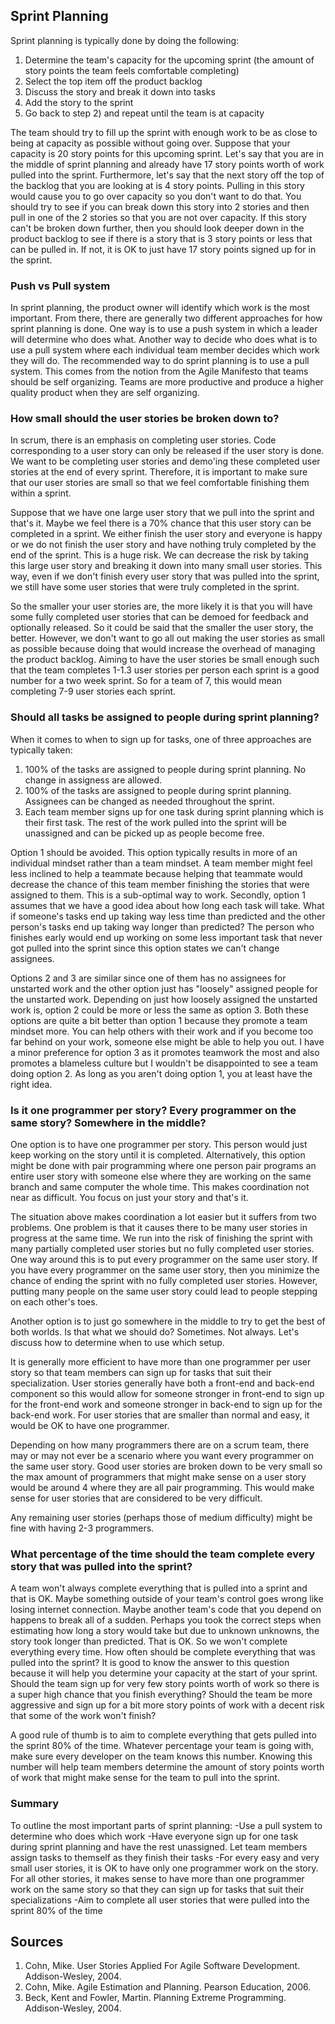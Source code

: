 ## Sprint Planning
Sprint planning is typically done by doing the following:
1. Determine the team's capacity for the upcoming sprint (the amount of story points the team feels comfortable completing)
1. Select the top item off the product backlog
1. Discuss the story and break it down into tasks
1. Add the story to the sprint
1. Go back to step 2) and repeat until the team is at capacity

The team should try to fill up the sprint with enough work to be as close to being at capacity as possible without going over. Suppose that your capacity is 20 story points for this upcoming sprint. Let's say that you are in the middle of sprint planning and already have 17 story points worth of work pulled into the sprint. Furthermore, let's say that the next story off the top of the backlog that you are looking at is 4 story points. Pulling in this story would cause you to go over capacity so you don't want to do that. You should try to see if you can break down this story into 2 stories and then pull in one of the 2 stories so that you are not over capacity. If this story can't be broken down further, then you should look deeper down in the product backlog to see if there is a story that is 3 story points or less that can be pulled in. If not, it is OK to just have 17 story points signed up for in the sprint.

### Push vs Pull system
In sprint planning, the product owner will identify which work is the most important. From there, there are generally two different approaches for how sprint planning is done. One way is to use a push system in which a leader will determine who does what. Another way to decide who does what is to use a pull system where each individual team member decides which work they will do. The recommended way to do sprint planning is to use a pull system. This comes from the notion from the Agile Manifesto that teams should be self organizing. Teams are more productive and produce a higher quality product when they are self organizing.

### How small should the user stories be broken down to?
In scrum, there is an emphasis on completing user stories. Code corresponding to a user story can only be released if the user story is done. We want to be completing user stories and demo'ing these completed user stories at the end of every sprint. Therefore, it is important to make sure that our user stories are small so that we feel comfortable finishing them within a sprint.

Suppose that we have one large user story that we pull into the sprint and that's it. Maybe we feel there is a 70% chance that this user story can be completed in a sprint. We either finish the user story and everyone is happy or we do not finish the user story and have nothing truly completed by the end of the sprint. This is a huge risk. We can decrease the risk by taking this large user story and breaking it down into many small user stories. This way, even if we don't finish every user story that was pulled into the sprint, we still have some user stories that were truly completed in the sprint.

So the smaller your user stories are, the more likely it is that you will have some fully completed user stories that can be demoed for feedback and optionally released. So it could be said that the smaller the user story, the better. However, we don't want to go all out making the user stories as small as possible because doing that would increase the overhead of managing the product backlog. Aiming to have the user stories be small enough such that the team completes 1-1.3 user stories per person each sprint is a good number for a two week sprint. So for a team of 7, this would mean completing 7-9 user stories each sprint.

### Should all tasks be assigned to people during sprint planning?
When it comes to when to sign up for tasks, one of three approaches are typically taken:
1. 100% of the tasks are assigned to people during sprint planning. No change in assigness are allowed.
1. 100% of the tasks are assigned to people during sprint planning. Assignees can be changed as needed throughout the sprint.
1. Each team member signs up for one task during sprint planning which is their first task. The rest of the work pulled into the sprint will be unassigned and can be picked up as people become free.

Option 1 should be avoided. This option typically results in more of an individual mindset rather than a team mindset. A team member might feel less inclined to help a teammate because helping that teammate would decrease the chance of this team member finishing the stories that were assigned to them. This is a sub-optimal way to work. Secondly, option 1 assumes that we have a good idea about how long each task will take. What if someone's tasks end up taking way less time than predicted and the other person's tasks end up taking way longer than predicted? The person who finishes early would end up working on some less important task that never got pulled into the sprint since this option states we can't change assignees.

Options 2 and 3 are similar since one of them has no assignees for unstarted work and the other option just has "loosely" assigned people for the unstarted work. Depending on just how loosely assigned the unstarted work is, option 2 could be more or less the same as option 3. Both these options are quite a bit better than option 1 because they promote a team mindset more. You can help others with their work and if you become too far behind on your work, someone else might be able to help you out. I have a minor preference for option 3 as it promotes teamwork the most and also promotes a blameless culture but I wouldn't be disappointed to see a team doing option 2. As long as you aren't doing option 1, you at least have the right idea.

### Is it one programmer per story? Every programmer on the same story? Somewhere in the middle?
One option is to have one programmer per story. This person would just keep working on the story until it is completed. Alternatively, this option might be done with pair programming where one person pair programs an entire user story with someone else where they are working on the same branch and same computer the whole time. This makes coordination not near as difficult. You focus on just your story and that's it.

The situation above makes coordination a lot easier but it suffers from two problems. One problem is that it causes there to be many user stories in progress at the same time. We run into the risk of finishing the sprint with many partially completed user stories but no fully completed user stories. One way around this is to put every programmer on the same user story. If you have every programmer on the same user story, then you minimize the chance of ending the sprint with no fully completed user stories. However, putting many people on the same user story could lead to people stepping on each other's toes.

Another option is to just go somewhere in the middle to try to get the best of both worlds. Is that what we should do? Sometimes. Not always. Let's discuss how to determine when to use which setup.

It is generally more efficient to have more than one programmer per user story so that team members can sign up for tasks that suit their specialization. User stories generally have both a front-end and back-end component so this would allow for someone stronger in front-end to sign up for the front-end work and someone stronger in back-end to sign up for the back-end work. For user stories that are smaller than normal and easy, it would be OK to have one programmer.

Depending on how many programmers there are on a scrum team, there may or may not ever be a scenario where you want every programmer on the same user story. Good user stories are broken down to be very small so the max amount of programmers that might make sense on a user story would be around 4 where they are all pair programming. This would make sense for user stories that are considered to be very difficult.

Any remaining user stories (perhaps those of medium difficulty) might be fine with having 2-3 programmers.

### What percentage of the time should the team complete every story that was pulled into the sprint?

A team won't always complete everything that is pulled into a sprint and that is OK. Maybe something outside of your team's control goes wrong like losing internet connection. Maybe another team's code that you depend on happens to break all of a sudden. Perhaps you took the correct steps when estimating how long a story would take but due to unknown unknowns, the story took longer than predicted. That is OK. So we won't complete everything every time. How often should be complete everything that was pulled into the sprint? It is good to know the answer to this question because it will help you determine your capacity at the start of your sprint. Should the team sign up for very few story points worth of work so there is a super high chance that you finish everything? Should the team be more aggressive and sign up for a bit more story points of work with a decent risk that some of the work won't finish?

A good rule of thumb is to aim to complete everything that gets pulled into the sprint 80% of the time. Whatever percentage your team is going with, make sure every developer on the team knows this number. Knowing this number will help team members determine the amount of story points worth of work that might make sense for the team to pull into the sprint.

### Summary

To outline the most important parts of sprint planning:
 -Use a pull system to determine who does which work
 -Have everyone sign up for one task during sprint planning and have the rest unassigned. Let team members assign tasks to themself as they finish their tasks
 -For every easy and very small user stories, it is OK to have only one programmer work on the story. For all other stories, it makes sense to have more than one programmer work on the same story so that they can sign up for tasks that suit their specializations
 -Aim to complete all user stories that were pulled into the sprint 80% of the time
 
 ## Sources
 1. Cohn, Mike. User Stories Applied For Agile Software Development. Addison-Wesley, 2004.  
 1. Cohn, Mike. Agile Estimation and Planning. Pearson Education, 2006.  
 1. Beck, Kent and Fowler, Martin. Planning Extreme Programming. Addison-Wesley, 2004.
